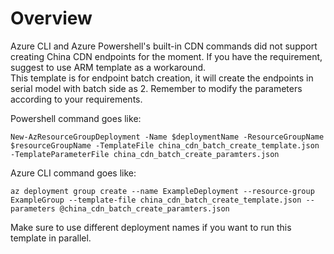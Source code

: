 # Overview
Azure CLI and Azure Powershell's built-in CDN commands did not support creating China CDN endpoints for the moment. 
If you have the requirement, suggest to use ARM template as a workaround. 
<br>
This template is for endpoint batch creation, it will create the endpoints in serial model with batch side as 2. Remember to modify the parameters according to your requirements.

Powershell command goes like:

`New-AzResourceGroupDeployment -Name $deploymentName -ResourceGroupName $resourceGroupName -TemplateFile china_cdn_batch_create_template.json -TemplateParameterFile china_cdn_batch_create_paramters.json`

Azure CLI command goes like:

`az deployment group create --name ExampleDeployment --resource-group ExampleGroup --template-file china_cdn_batch_create_template.json --parameters @china_cdn_batch_create_paramters.json`

Make sure to use different deployment names if you want to run this template in parallel.
